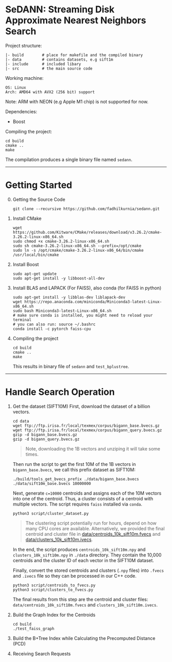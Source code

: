 # SeDANN: Streaming Disk Approximate Nearest Neighbors Search

Project structure:
```
|- build        # place for makefile and the compiled binary
|- data         # contains datasets, e.g sift1m
|- include      # included libary
|- src          # the main source code
```

Working machine:
```
OS: Linux
Arch: AMD64 with AVX2 (256 bit) support
```
Note: ARM with NEON (e.g Apple M1 chip) is not supported for now.

Dependencies:
- Boost

Compiling the project:
```
cd build
cmake ..
make
```
The compilation produces a single binary file named `sedann`.

______________
# Getting Started

0. Getting the Source Code
    ```
    git clone --recursive https://github.com/fadhilkurnia/sedann.git
    ```

1. Install CMake
    ```
    wget https://github.com/Kitware/CMake/releases/download/v3.26.2/cmake-3.26.2-linux-x86_64.sh
    sudo chmod +x cmake-3.26.2-linux-x86_64.sh
    sudo sh cmake-3.26.2-linux-x86_64.sh --prefix=/opt/cmake
    sudo ln -s /opt/cmake/cmake-3.26.2-linux-x86_64/bin/cmake /usr/local/bin/cmake
    ```

2. Install Boost
    ```
    sudo apt-get update
    sudo apt-get install -y libboost-all-dev
    ```

3. Install BLAS and LAPACK (For FAISS), also conda (for FAISS in python)
    ```
    sudo apt-get install -y libblas-dev liblapack-dev
    wget https://repo.anaconda.com/miniconda/Miniconda3-latest-Linux-x86_64.sh
    sudo bash Miniconda3-latest-Linux-x86_64.sh
    # make sure conda is installed, you might need to reload your terminal
    # you can also run: source ~/.bashrc
    conda install -c pytorch faiss-cpu
    ```

4. Compiling the project
    ```
    cd build
    cmake ..
    make
    ```
    This results in binary file of `sedann` and `test_bplustree`.

______________
# Handle Search Operation

1. Get the dataset (SIFT10M)
    First, download the dataset of a billion vectors.
    ```
    cd data
    wget ftp://ftp.irisa.fr/local/texmex/corpus/bigann_base.bvecs.gz
    wget ftp://ftp.irisa.fr/local/texmex/corpus/bigann_query.bvecs.gz
    gzip -d bigann_base.bvecs.gz
    gzip -d bigann_query.bvecs.gz
    ```
    > Note, downloading the 1B vectors and unziping it will take some times.

    Then run the script to get the first 10M of the 1B vectors in `bigann_base.bvecs`, we call this prefix dataset as SIFT10M:
    ```
    ./build/tools_get_bvecs_prefix ./data/bigann_base.bvecs ./data/sift10m_base.bvecs 10000000
    ```

    Next, generate `c=10000` centroids and assigns each of the 10M vectors into one of the centroid. Thus, a cluster consists of a
    centroid with multiple vectors. The script requires `faiss` installed via `conda`.
    ```
    python3 script/cluster_dataset.py
    ```
    > The clustering script potentially run for hours, depend on how many CPU cores are available. Alternatively, we 
    provided the final centroid and cluster file in [data/centroids_10k_sift10m.fvecs](data/centroids_10k_sift10m.fvecs) and 
    [data/clusters_10k_sift10m.ivecs](data/clusters_10k_sift10m.ivecs).

    In the end, the script produces `centroids_10k_sift10m.npy` and `clusters_10k_sift10m.npy` in `./data` directory. They contain the 10,000 
    centroids and the cluster ID of each vector in the SIFT10M dataset.

    Finally, convert the stored centroids and clusters (`.npy` files) into `.fvecs` and `.ivecs` file so they can be processed in our C++ code.
    ```
    python3 script/centroids_to_fvecs.py
    python3 script/clusters_to_fvecs.py
    ```

    The final results from this step are the centroid and cluster files: `data/centroids_10k_sift10m.fvecs` and `clusters_10k_sift10m.ivecs`.

2. Build the Graph Index for the Centroids

    ```
    cd build
    ./test_faiss_graph
    ```
   
3. Build the B+Tree Index while Calculating the Precomputed Distance (PCD)


4. Receiving Search Requests